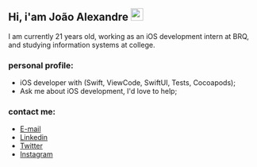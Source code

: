## Hi, i'am João Alexandre <img src="https://media.giphy.com/media/hvRJCLFzcasrR4ia7z/giphy.gif" width="25px" height="25px">

<!-- <img align="right" alt="GIF" src="https://media1.giphy.com/media/USV0ym3bVWQJJmNu3N/giphy.gif?cid=ecf05e47ctyu8c1agu29abhvmujsvyrqp94k39bip16u1ecw&rid=giphy.gif&ct=g" width="200" height="200" /> -->

I am currently 21 years old, working as an iOS development intern at BRQ, and studying information systems at college.

### personal profile:

- iOS developer with (Swift, ViewCode, SwiftUI, Tests, Cocoapods);
- Ask me about iOS development, I'd love to help;

### contact me:

- [E-mail](mailto:joaoalexandre.bitar@gmail.com)
- [Linkedin](www.linkedin.com/in/joaoalexandrebitar)
- [Twitter](https://twitter.com/alexandrebitar_)
- [Instagram](https://www.instagram.com/joao.alexandreb/)

